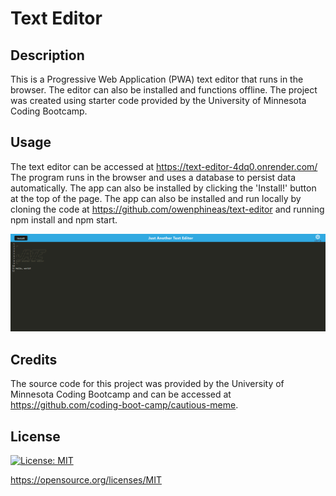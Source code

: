 # Text Editor

## Description
This is a Progressive Web Application (PWA) text editor that runs in the browser. The editor can also be installed and functions offline. The project was created using starter code provided by the University of Minnesota Coding Bootcamp.

## Usage
The text editor can be accessed at https://text-editor-4dq0.onrender.com/
The program runs in the browser and uses a database to persist data automatically. The app can also be installed by clicking the 'Install!' button at the top of the page. The app can also be installed and run locally by cloning the code at https://github.com/owenphineas/text-editor and running npm install and npm start.

![screenshot](./screenshot/Screenshot%202024-06-08%20153332.png)

## Credits
The source code for this project was provided by the University of Minnesota Coding Bootcamp and can be accessed at https://github.com/coding-boot-camp/cautious-meme.

## License
[![License: MIT](https://img.shields.io/badge/License-MIT-yellow.svg)](https://opensource.org/licenses/MIT)

https://opensource.org/licenses/MIT
